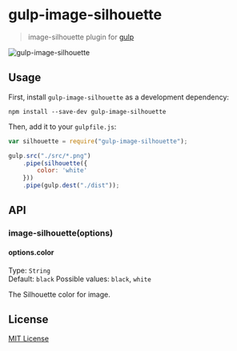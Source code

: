 # gulp-image-silhouette

> image-silhouette plugin for [gulp](https://github.com/wearefractal/gulp)

![gulp-image-silhouette](https://cloud.githubusercontent.com/assets/1150412/6162386/728b7e66-b2c5-11e4-813a-094b34dfa851.png)

## Usage

First, install `gulp-image-silhouette` as a development dependency:

```shell
npm install --save-dev gulp-image-silhouette
```

Then, add it to your `gulpfile.js`:

```javascript
var silhouette = require("gulp-image-silhouette");

gulp.src("./src/*.png")
	.pipe(silhouette({
		color: 'white'
	}))
	.pipe(gulp.dest("./dist"));
```

## API

### image-silhouette(options)

#### options.color
Type: `String`  
Default: `black`
Possible values: `black`, `white`

The Silhouette color for image.


## License

[MIT License](http://en.wikipedia.org/wiki/MIT_License)
